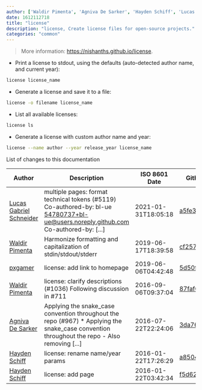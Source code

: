 ```yaml
---
author: ['Waldir Pimenta', 'Agniva De Sarker', 'Hayden Schiff', 'Lucas Gabriel Schneider', 'pxgamer']
date: 1612112718
title: "license"
description: "license, Create license files for open-source projects."
categories: "common"
---
```

> More information: <https://nishanths.github.io/license>.

- Print a license to stdout, using the defaults (auto-detected author name, and current year):

```bash
license license_name
```

- Generate a license and save it to a file:

```bash
license -o filename license_name
```

- List all available licenses:

```bash
license ls
```

- Generate a license with custom author name and year:

```bash
license --name author --year release_year license_name
```
List of changes to this documentation


Author | Description | ISO 8601 Date | GitHub link
------|-----|-----|-----
[Lucas Gabriel Schneider](mailto:casdpa@gmail.com) | multiple pages: format technical tokens (#5119) Co-authored-by: bl-ue <54780737+bl-ue@users.noreply.github.com> Co-authored-by: [...] | 2021-01-31T18:05:18 | [a5fe31bc47ae](https://github.com/tldr-pages/tldr/commit/a5fe31bc47aece3efa5e66b52b3cf384f27d5d72)
[Waldir Pimenta](mailto:waldyrious@gmail.com) | Harmonize formatting and capitalization of stdin/stdout/stderr | 2019-06-17T18:39:58 | [cf25745db1d8](https://github.com/tldr-pages/tldr/commit/cf25745db1d86744c762e15e6a2ba04ef9f9acc1)
[pxgamer](mailto:owzie123@gmail.com) | license: add link to homepage | 2019-06-06T04:42:48 | [5d50fb6a0437](https://github.com/tldr-pages/tldr/commit/5d50fb6a04376322bbad56a17af234b5b80281be)
[Waldir Pimenta](mailto:waldyrious@gmail.com) | license: clarify descriptions (#1036) Following discussion in #711 | 2016-09-06T09:37:04 | [87faf0ee1016](https://github.com/tldr-pages/tldr/commit/87faf0ee101699fda9e6d2c0ee287848bc407deb)
[Agniva De Sarker](mailto:agnivade@yahoo.co.in) | Applying the snake_case convention throughout the repo (#967) * Applying the snake_case convention throughout the repo - Also removing [...] | 2016-07-22T22:24:06 | [3da76e4150b8](https://github.com/tldr-pages/tldr/commit/3da76e4150b8631fd74aabfcc953cc23731b6bb8)
[Hayden Schiff](mailto:oxguy3@gmail.com) | license: rename name/year params | 2016-01-22T17:26:29 | [a85040091f42](https://github.com/tldr-pages/tldr/commit/a85040091f427a29986975138649eb3def19b588)
[Hayden Schiff](mailto:oxguy3@gmail.com) | license: add page | 2016-01-22T03:42:34 | [f5d62dfd93af](https://github.com/tldr-pages/tldr/commit/f5d62dfd93afce6414b503c50317ea9c24fa76e6)

